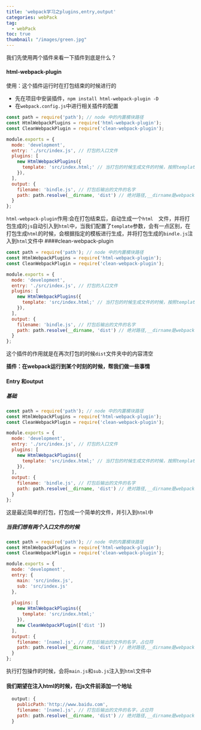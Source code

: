 ```yaml
---
title: 'webpack学习之plugins,entry,output'
categories: webPack
tag:
  - webPack
toc: true
thumbnail: "/images/green.jpg"
---
```

我们先使用两个插件来看一下插件到底是什么？
#### html-webpack-plugin
使用：这个插件运行时在打包结束的时候进行的
- 先在项目中安装插件，`npm install html-webpack-plugin -D `
- 在`webpack.config.js`中进行相关插件的配置

<!--more-->

```js
const path = require('path'); // node 中的内置模块路径
const HtmlWebpackPlugins = require('html-webpack-plugin');
const CleanWebpackPlugin = require('clean-webpack-plugin');

module.exports = {
  mode: 'development',
  entry: './src/index.js', // 打包的入口文件
  plugins: [
    new HtmlWebpackPlugins({
      template: 'src/index.html;' // 当打包的时候生成文件的时候，按照template配置的html进行生成
    }),
  ],
  output: {
    filename: 'bindle.js', // 打包后输出的文件的名字
    path: path.resolve(__dirname, 'dist') // 绝对路径,__dirname是webpack.config.js所在的路径的位置,输出的文件放在bundle的文件夹下
  }
};
```
`html-webpack-plugin`作用:会在打包结束后，自动生成一个`html  `文件，并将打包生成的`js`自动引入到`html`中，当我们配置了`template`参数，会有一点区别，在打包生成`html`的时候，会根据指定的模板进行生成，并将打包生成的`bindle.js`注入到`html`文件中
####clean-webpack-plugin

```js
const path = require('path'); // node 中的内置模块路径
const HtmlWebpackPlugins = require('html-webpack-plugin');
const CleanWebpackPlugin = require('clean-webpack-plugin');

module.exports = {
  mode: 'development',
  entry: './src/index.js', // 打包的入口文件
  plugins: [
    new HtmlWebpackPlugins({
      template: 'src/index.html;' // 当打包的时候生成文件的时候，按照template配置的html进行生成
    }),
  ],
  output: {
    filename: 'bindle.js', // 打包后输出的文件的名字
    path: path.resolve(__dirname, 'dist') // 绝对路径,__dirname是webpack.config.js所在的路径的位置,输出的文件放在bundle的文件夹下
  }
};
```
这个插件的作用就是在再次打包的时候`dist`文件夹中的内容清空

**插件：在webpack运行到某个时刻的时候，帮我们做一些事情**
#### Entry 和output

##### 基础
```js
const path = require('path'); // node 中的内置模块路径
const HtmlWebpackPlugins = require('html-webpack-plugin');
const CleanWebpackPlugin = require('clean-webpack-plugin');

module.exports = {
  mode: 'development',
  entry: './src/index.js', // 打包的入口文件
  plugins: [
    new HtmlWebpackPlugins({
      template: 'src/index.html;' // 当打包的时候生成文件的时候，按照template配置的html进行生成
    }),
  ],
  output: {
    filename: 'bindle.js', // 打包后输出的文件的名字
    path: path.resolve(__dirname, 'dist') // 绝对路径,__dirname是webpack.config.js所在的路径的位置,输出的文件放在bundle的文件夹下
  }
};
```
这是最近简单的打包，打包成一个简单的文件，并引入到`html`中
##### 当我们想有两个入口文件的时候
```js
const path = require('path'); // node 中的内置模块路径
const HtmlWebpackPlugins = require('html-webpack-plugin');
const CleanWebpackPlugin = require('clean-webpack-plugin');

module.exports = {
  mode: 'development',
  entry: {
    main: 'src/index.js',
    sub: 'src/index.js'
  },
 
  plugins: [
    new HtmlWebpackPlugins({
      template: 'src/index.html;'
    }),
    new CleanWebpackPlugin(['dist '])
  ],
  output: {
    filename: '[name].js', // 打包后输出的文件的名字，占位符
    path: path.resolve(__dirname, 'dist') // 绝对路径,__dirname是webpack.config.js所在的路径的位置,输出的文件放在bundle的文件夹下
  }
};

```
执行打包操作的时候，会将`main.js`和`sub.js`注入到`html`文件中
#### 我们期望在注入html的时候，在js文件前添加一个地址
```js
  output: {
    publicPath:'http://www.baidu.com',
    filename: '[name].js', // 打包后输出的文件的名字，占位符
    path: path.resolve(__dirname, 'dist') // 绝对路径,__dirname是webpack.config.js所在的路径的位置,输出的文件放在bundle的文件夹下
  }
```


